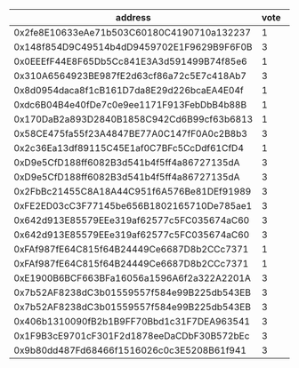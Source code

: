 address|vote|timestamp|signature
---|---|---|---
0x2fe8E10633eAe71b503C60180C4190710a132237|1|1600182931|0xc0a3185346ca4852e5f06fa44495681214f4df26800c53a24775c6414b2608c96f77c940e580d3161ae6b0da332f5829c7d7943aa5eb87b746d89081a1bf73291b
0x148f854D9C49514b4dD9459702E1F9629B9F6F0B|3|1600183517|0x80b8bd65c8c14066e0583e780272975c5041a97c7f991694fb5d8e7cd565464e073ab5d373b8776a625c4652ef293f55079bfffe8cc323095fd0dfa294bc77bf1b
0x0EEEfF44E8F65Db5Cc841E3A3d591499B74f85e6|1|1600183552|0x3cddb0abe7275a2b24dd3d40f718e81c4d87b2d14e3b109fdb784a6cb1cc89d44c8f238782481eb640206630558a96ac47b55dd55a208a5fa611cbdb48b324001c
0x310A6564923BE987fE2d63cf86a72c5E7c418Ab7|3|1600183609|0x986cbac34fef75948db049567f028ef91433bcecaa36cdbdd3b75b28d8385efc5e0c66285762803bee907b18756177d3f64f464b37841ca9f85418cfdbe4e1b91b
0x8d0954daca8f1cB161D7da8E29d226bcaEA4E04f|1|1600184260|0x52012d8d2f75ad5143fc7831498af867f177f87a13de2ec36c07a394b230af936ba77541c9456effc6395d3c0e49a1ea1e2a11c38ba457a489528c0f591949ae1c
0xdc6B04B4e40fDe7c0e9ee1171F913FebDbB4b88B|1|1600184810|0x6a9e259f2281a01d63cb27c5f10e2b0bd4be848d544f447011e9edc0a4eefedf4a9635a0a84d45b914c8b8091559684c9170d50d82f6e6db4ad0c29dba76d4941c
0x170DaB2a893D2840B1858C942Cd6B99cf63b6813|1|1600185133|0x9cfc354ec1fa1647ea1044c685f156c1a1a3372aea76cbf0c7c265d6777c41ff214a014b76a6bd605250441bc4d09461166bcebe11922a6a779f70bca35af6eb1b
0x58CE475fa55f23A4847BE77A0C147fF0A0c2B8b3|3|1600185207|0xe6d06964168ed6431486058b5838011d176ff50623a0be98c2f8aaa6ee0caac108d80c42d7832bcc339691019378096c7f6105b157415fc983d1dcc44fa8980b1c
0x2c36Ea13df89115C45E1af0C7BFc5CcDdf61CfD4|1|1600185213|0x1e54277936b840b48dae2c649f8e4ab37b8b866218859bc88b1644827a8504092a89f44db27654a4177136a8fa49a9d9273682f0ac59a802a2b58ceeb82b049f1b
0xD9e5CfD188ff6082B3d541b4f5ff4a86727135dA|3|1600185642|0xccbdb031cb0fd4d5d237c6284ba0dcf731a811b1adba9bf3a26c1a47bf136e527cda9be2a8b2ba1d29070aeebb436f948da90d93fe3c733c8eec4240e758e95a1c
0xD9e5CfD188ff6082B3d541b4f5ff4a86727135dA|3|1600185803|0x6360691d37d3cbd028695b5ae21c19c6e947203c8258e8f7836ebec417765b5b05b99a97c11238e29cdfc23f8bfbbe20936fb54a11bf1fcea951ee495f03d2931c
0x2FbBc21455C8A18A44C951f6A576Be81DEf91989|3|1600186140|0x4befcae7412686e25b2bcb52a9cb664b823e03bf93cb8c97158a231eee0991600bd99c72db5efd65ba3c66289f44ca274a8ede41e9abd51f98f646d8288671ec1b
0xFE2ED03cC3F77145be656B1802165710De785ae1|3|1600188147|0xd2a40f85509a50dcb132a70e7853fa60de3a6d004e0737b1801077a050adde4c056c625b109f7e4e46a6b2aa9414da9641cceea1fc5dd5935ca1a99c8e148e701b
0x642d913E85579EEe319af62577c5FC035674aC60|3|1600189305|0x9d5bbef7d125cc19995fe429837268a0cff5d8512116da3a507795fa1b034f2316ccb5b7f2445550a87cffb8673d1c7dfea47072b5ef46361ec90860b288c76c1b
0x642d913E85579EEe319af62577c5FC035674aC60|3|1600189468|0x3652ec9aee916c0d422944218de9a767e5e71dbc81b95675da71b7e51c68ec2d6b6707d949cc09eae87cb9295f49ae58dd2049e2a80bc42164eb5e318b181c311c
0xFAf987fE64C815f64B24449Ce6687D8b2CCc7371|1|1600189584|0x358164810d8a96de8b7046b1b80f8f3cc13fe2c1a82b0d22ec39439a2e226ccd79428a27c1144d8c32047abe285e653d8cef5be65a3e5260ad8035bea4114a1b1c
0xFAf987fE64C815f64B24449Ce6687D8b2CCc7371|1|1600189726|0x0cba1d063ac60f28fddf8d5146986c85fe9a7b6161959c79f743b96044f527532a17693c37b54bf0a79d3bea55e0d34067f328b6339ca40ad72c8b1da59784c31b
0xE1900B6BCF663BFa16056a1596A6f2a322A2201A|3|1600195772|0x28ea319a5172304ba936b37f637c2f9bb4b6924a98594a4af03bb92bd62d0cfc20e331f593b60e46ea3ec40da3bfba9a0604d3a28bfaafaea21e1fa10637e3ab1b
0x7b52AF8238dC3b01559557f584e99B225db543EB|3|1600199926|0x1ef88568b2ecf934dd909622c0296dd94b53e6e648b563d8fa89c25142165a320003444de9803ba9e463c74f96d2eb444c43e26c6c9ef67a6833b628100e1d761b
0x7b52AF8238dC3b01559557f584e99B225db543EB|3|1600200024|0xc10428fb46c8e51243352cc9519cafc104e14390a4232d81d9550e4dd90ff11d36919c22a07133b9198fcf3651dd21764725757e648657f804ca64dbd6e3f1921b
0x406b1310090fB2b1B9FF70Bbd1c31F7DEA963541|3|1600204159|0xa4ae0de91eca5ba9034e4ae459d9bba9ddf0099d749e88042d6c76e8e84e83ec24e52bbcd3b9852090a7055dbebefb1ef0e2220b62a112920d41dd799a8e04011c
0x1F9B3cE9701cF301F2d1878eeDaCDbF30B572bEc|3|1600209427|0x51dee24adc444ac09eaf15b89a0298cabd41a4c55fd951a8390b477c82a9b88f4f7402aa6eb6b7895488517eda4f6976e64858977247f6025ff0893bdacdf0d51b
0x9b80dd487Fd68466f1516026c0c3E5208B61f941|3|1600211765|0x49b653b824af81280b81c928bd0f5b49c3b2db7a86a5190b93edec422227095c5d30be990d35faff9243dd6b403a9c9158cdad19c0e4d8e742d1735dfa5dc14f1b